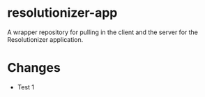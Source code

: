 resolutionizer-app
==================

A wrapper repository for pulling in the client and the server for the Resolutionizer application.

Changes 
=======
* Test 1

